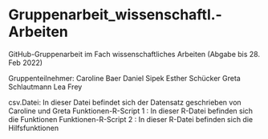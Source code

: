 # Gruppenarbeit_wissenschaftl.-Arbeiten
GitHub-Gruppenarbeit im Fach wissenschaftliches Arbeiten (Abgabe bis 28. Feb 2022)

Gruppenteilnehmer: 
Caroline Baer
Daniel Sipek
Esther Schücker
Greta Schlautmann
Lea Frey

csv.Datei: In dieser Datei befindet sich der Datensatz geschrieben von Caroline und Greta
Funktionen-R-Script 1 : In dieser R-Datei befinden sich die Funktionen
Funktionen-R-Script 2 : In dieser R-Datei befinden sich die Hilfsfunktionen
